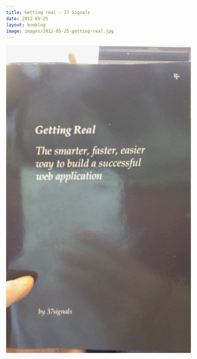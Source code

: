 ```yaml
---
title: Getting real - 37 Signals
date: 2012-05-25
layout: booklog
image: images/2012-05-25-getting-real.jpg
---
```

![Getting real - 37 Signals](images/2012-05-25-getting-real.jpg)
